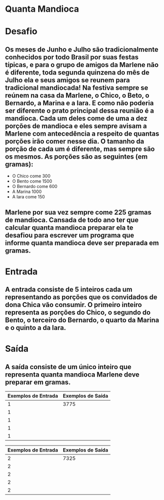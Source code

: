 # Quanta Mandioca

# Desafio
## Os meses de Junho e Julho são tradicionalmente conhecidos por todo Brasil por suas festas típicas, e para o grupo de amigos da Marlene não é diferente, toda segunda quinzena do mês de Julho ela e seus amigos se reunem para tradicional mandiocada! Na festiva sempre se reúnem na casa da Marlene, o Chico, o Beto, o Bernardo, a Marina e a Iara. E como não poderia ser diferente o prato principal dessa reunião é a mandioca. Cada um deles come de uma a dez porções de mandioca e eles sempre avisam a Marlene com antecedência a respeito de quantas porções irão comer nesse dia. O tamanho da porção de cada um é diferente, mas sempre são os mesmos. As porções são as seguintes (em gramas):

- O Chico come 300
- O Bento come 1500
- O Bernardo come 600
- A Marina 1000
- A Iara come 150

## Marlene por sua vez sempre come 225 gramas de mandioca. Cansada de todo ano ter que calcular quanta mandioca preparar ela te desafiou para escrever um programa que informe quanta mandioca deve ser preparada em gramas.

# Entrada
## A entrada consiste de 5 inteiros cada um representando as porções que os convidados de dona Chica vão consumir. O primeiro inteiro representa as porções do Chico, o segundo do Bento, o terceiro do Bernardo, o quarto da Marina e o quinto a da Iara.

# Saída
## A saída consiste de um único inteiro que representa quanta mandioca Marlene deve preparar em gramas.

|Exemplos de Entrada  | Exemplos de Saída|
|-------------------- |------------------|
|1                    |     3775         |
|1                    |                  |
|1                    |                  |
|1                    |                  |
|1                    |                  |

|Exemplos de Entrada  | Exemplos de Saída|
|-------------------- |------------------|
|2                    |     7325         |
|2                    |                  |
|2                    |                  |
|2                    |                  |
|2                    |                  |



 


